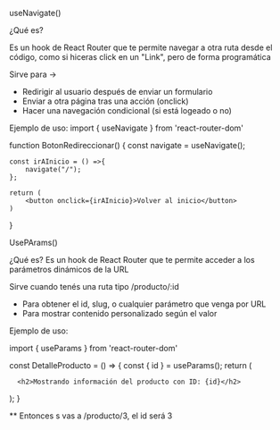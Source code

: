 useNavigate()

¿Qué es?

Es un hook de React Router que te permite navegar a otra ruta desde el código, como si hiceras click en un "Link", pero de forma programática

Sirve para -> 
- Redirigir al usuario después de enviar un formulario
- Enviar a otra página tras una acción (onclick)
- Hacer una navegación condicional (si está logeado o no)

Ejemplo de uso:
import { useNavigate } from 'react-router-dom'

function BotonRedireccionar() {
    const navigate = useNavigate();

    const irAInicio = () =>{
        navigate("/");
    };

    return (
        <button onclick={irAInicio}>Volver al inicio</button>
    )
}


UsePArams()

¿Qué es?
Es un hook de React Router que te permite acceder a los parámetros dinámicos de la URL

Sirve cuando tenés una ruta tipo /producto/:id
 - Para obtener el id, slug, o cualquier parámetro que venga por URL
 - Para mostrar contenido personalizado según el valor

 Ejemplo de uso:

 import { useParams } from 'react-router-dom'

const DetalleProducto = () => {
    const { id } = useParams();
  return (
    
      <h2>Mostrando información del producto con ID: {id}</h2>
   
  );
}

** Entonces s vas a /producto/3, el id será 3